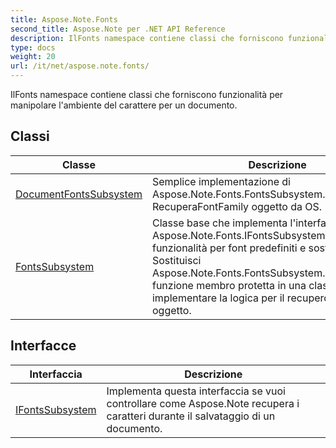 ```yaml
---
title: Aspose.Note.Fonts
second_title: Aspose.Note per .NET API Reference
description: IlFonts namespace contiene classi che forniscono funzionalità per manipolare lambiente del carattere per un documento.
type: docs
weight: 20
url: /it/net/aspose.note.fonts/
---
```

IlFonts namespace contiene classi che forniscono funzionalità per manipolare l'ambiente del carattere per un documento.

## Classi

| Classe | Descrizione |
| --- | --- |
| [DocumentFontsSubsystem](./documentfontssubsystem/) | Semplice implementazione di Aspose.Note.Fonts.FontsSubsystem. RecuperaFontFamily oggetto da OS. |
| [FontsSubsystem](./fontssubsystem/) | Classe base che implementa l'interfaccia Aspose.Note.Fonts.IFontsSubsystem. Fornisce funzionalità per font predefiniti e sostituzioni di font. Sostituisci Aspose.Note.Fonts.FontsSubsystem.FetchFontFamily funzione membro protetta in una classe derivata per implementare la logica per il recupero diFontFamily oggetto. |
## Interfacce

| Interfaccia | Descrizione |
| --- | --- |
| [IFontsSubsystem](./ifontssubsystem/) | Implementa questa interfaccia se vuoi controllare come Aspose.Note recupera i caratteri durante il salvataggio di un documento. |


